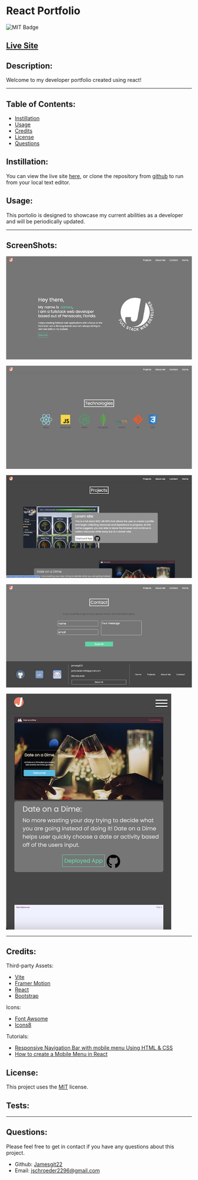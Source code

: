 # React Portfolio

  ![MIT Badge](https://img.shields.io/badge/License-MIT-yellow.svg)

  ## [Live Site]()

  ## Description:
        
  Welcome to my developer portfolio created using react!
    
  ---
  
  ## Table of Contents:
    
  - [Instillation](#instillation)
  - [Usage](#usage)
  - [Credits](#credits)
  - [License](#license)
  - [Questions](#questions)
  
  ## Instillation:
  
  You can view the live site [here](), or clone the repository from [github](https://github.com/Jamesgit22/React-Portfolio) to run from your local text editor.
  
  ## Usage:
  
  This portolio is designed to showcase my current abilities as a developer and will be periodically updated.
  
  ---

  ## ScreenShots:

  ![Alt text](src/assets/images/readme/splash.png)

  ![Alt text](src/assets/images/readme/skills.png)

  ![Alt text](src/assets/images/readme/projects.png)

  ![Alt text](src/assets/images/readme/contact.png)

  ![Alt text](src/assets/images/readme/mobile-view.png)

  ---

  ## Credits:
  
  Third-party Assets:

  - [Vite](https://vitejs.dev/)
  - [Framer Motion](https://www.framer.com/motion/)
  - [React](https://react.dev/)
  - [Bootstrap](https://getbootstrap.com/)

  Icons:
  - [Font Awsome](https://fontawesome.com/icons)
  - [Icons8](https://icons8.com/)

  Tutorials:
  - [Responsive Navigation Bar with mobile menu Using HTML & CSS](https://www.youtube.com/watch?v=OjQP7rPwJyE)
  - [How to create a Mobile Menu in React](https://www.youtube.com/watch?v=smhpMQQmNRI&t=210s)
  

  
  
  
  
  ## License:
  
  This project uses the [MIT](https://opensource.org/licenses/MIT) license.

  ## Tests:

  ---
  
  ## Questions:

  Please feel free to get in contact if you have any questions about this project.

  - Github: [Jamesgit22](https://github.com/Jamesgit22)
  - Email: jschroeder2296@gmail.com